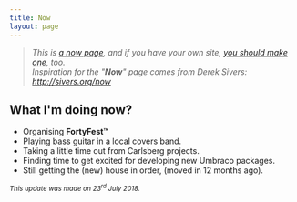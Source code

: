```yaml
---
title: Now
layout: page
---
```


> _This is [a now page](http://nownownow.com/about), and if you have your own site, [you should make one](http://nownownow.com/about), too._<br>
> _Inspiration for the "**Now**" page comes from Derek Sivers: <http://sivers.org/now>_

## What I'm doing now?

* Organising **FortyFest&trade;**
* Playing bass guitar in a local covers band.
* Taking a little time out from Carlsberg projects.
* Finding time to get excited for developing new Umbraco packages.
* Still getting the (new) house in order, (moved in 12 months ago).

<small>_This update was made on 23<sup>rd</sup> July 2018._</small>
